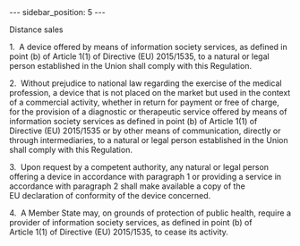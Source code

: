 
<meta data-rh="true" name="docsearch:language" content="en">
<meta data-rh="true" name="docsearch:version" content="current">
<meta data-rh="true" name="docsearch:docusaurus_tag" content="docs-default-current">
        ---
sidebar_position: 5
---
           <p class="stitle-article-norm">Distance sales</p>
   <p class="norm">1.&nbsp;&nbsp;A device offered by means of 
information society services, as defined in point&nbsp;(b) of 
Article&nbsp;1(1) of Directive&nbsp;(EU)&nbsp;2015/1535, to a natural or
 legal person established in the Union shall comply with this 
Regulation.</p>
   <p class="norm">2.&nbsp;&nbsp;Without prejudice to national law 
regarding the exercise of the medical profession, a device that is not 
placed on the market but used in the context of a commercial activity, 
whether in return for payment or free of charge, for the provision of a 
diagnostic or therapeutic service offered by means of information 
society services as defined in point&nbsp;(b) of Article&nbsp;1(1) of 
Directive&nbsp;(EU)&nbsp;2015/1535 or by other means of communication, 
directly or through intermediaries, to a natural or legal person 
established in the Union shall comply with this Regulation.</p>
   <p class="norm">3.&nbsp;&nbsp;Upon request by a competent authority, 
any natural or legal person offering a device in accordance with 
paragraph&nbsp;1 or providing a service in accordance with 
paragraph&nbsp;2 shall make available a copy of the EU&nbsp;declaration 
of conformity of the device concerned.</p>
   <p class="norm">4.&nbsp;&nbsp;A Member&nbsp;State may, on grounds of 
protection of public health, require a provider of information society 
services, as defined in point&nbsp;(b) of Article&nbsp;1(1) of 
Directive&nbsp;(EU)&nbsp;2015/1535, to cease its activity.</p>
